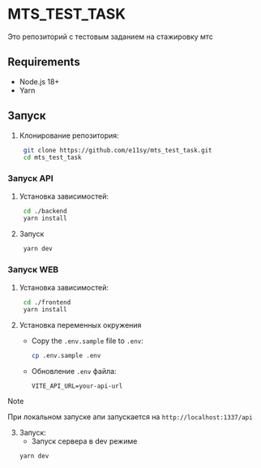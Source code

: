 # MTS_TEST_TASK
Это репозиторий с тестовым заданием на стажировку мтс

## Requirements

- Node.js 18+
- Yarn

## Запуск 

1. Клонирование репозитория:
   ```bash
    git clone https://github.com/e11sy/mts_test_task.git
    cd mts_test_task
   ```
### Запуск API

1. Установка зависимостей:
   ```bash
    cd ./backend
    yarn install
   ```

2. Запуск
   ```bash
    yarn dev
   ```

### Запуск WEB
1. Установка зависимостей:
   ```bash
    cd ./frontend
    yarn install
   ```

2. Установка переменных окружения
   - Copy the `.env.sample` file to `.env`:
     ```bash
     cp .env.sample .env
     ```
   - Обновление `.env` файла:
     ```env
     VITE_API_URL=your-api-url
     ```
> [!NOTE]  
> При локальном запуске апи запускается на `http://localhost:1337/api`

3. Запуск:
   - Запуск сервера в dev режиме 
   ```bash
   yarn dev
